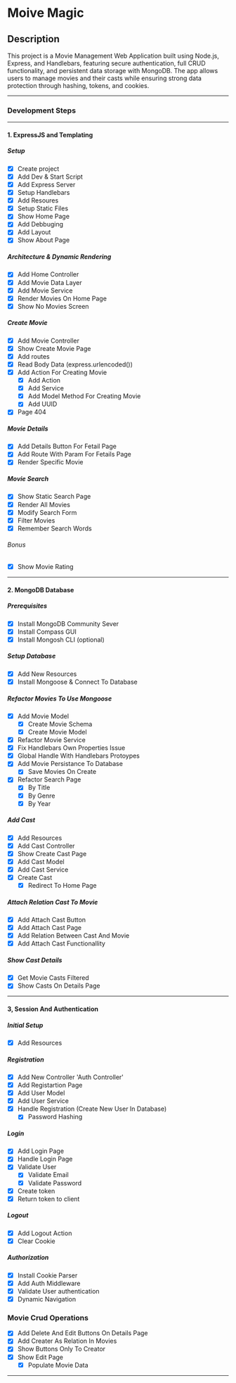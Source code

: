 # Moive Magic

## Description

This project is a Movie Management Web Application built using Node.js, Express, and Handlebars, featuring secure authentication, full CRUD functionality, and persistent data storage with MongoDB. The app allows users to manage movies and their casts while ensuring strong data protection through hashing, tokens, and cookies.

---

### Development Steps

---

#### 1. ExpressJS and Templating

##### Setup

- [x] Create project
- [x] Add Dev & Start Script
- [x] Add Express Server
- [x] Setup Handlebars
- [x] Add Resoures
- [x] Setup Static Files
- [x] Show Home Page
- [x] Add Debbuging
- [x] Add Layout
- [x] Show About Page

##### Architecture & Dynamic Rendering

- [x] Add Home Controller
- [x] Add Movie Data Layer
- [x] Add Movie Service
- [x] Render Movies On Home Page
- [x] Show No Movies Screen

##### Create Movie

- [x] Add Movie Controller
- [x] Show Create Movie Page
- [x] Add routes
- [x] Read Body Data (express.urlencoded())
- [x] Add Action For Creating Movie
  - [x] Add Action
  - [x] Add Service
  - [x] Add Model Method For Creating Movie
  - [x] Add UUID
- [x] Page 404

##### Movie Details

- [x] Add Details Button For Fetail Page
- [x] Add Route With Param For Fetails Page
- [x] Render Specific Movie

##### Movie Search

- [x] Show Static Search Page
- [x] Render All Movies
- [x] Modify Search Form
- [x] Filter Movies
- [x] Remember Search Words

###### Bonus

- [x] Show Movie Rating

---

#### 2. MongoDB Database

##### Prerequisites

- [x] Install MongoDB Community Sever
- [x] Install Compass GUI
- [x] Install Mongosh CLI (optional)

##### Setup Database

- [x] Add New Resources
- [x] Install Mongoose & Connect To Database

##### Refactor Movies To Use Mongoose

- [x] Add Movie Model
  - [x] Create Movie Schema
  - [x] Create Movie Model
- [x] Refactor Movie Service
- [x] Fix Handlebars Own Properties Issue
- [x] Global Handle With Handlebars Protoypes
- [x] Add Movie Persistance To Database
  - [x] Save Movies On Create
- [x] Refactor Search Page
  - [x] By Title
  - [x] By Genre
  - [x] By Year

##### Add Cast

- [x] Add Resources
- [x] Add Cast Controller
- [x] Show Create Cast Page
- [x] Add Cast Model
- [x] Add Cast Service
- [x] Create Cast
  - [x] Redirect To Home Page

##### Attach Relation Cast To Movie

- [x] Add Attach Cast Button
- [x] Add Attach Cast Page
- [x] Add Relation Between Cast And Movie
- [x] Add Attach Cast Functionallity

##### Show Cast Details

- [x] Get Movie Casts Filtered
- [x] Show Casts On Details Page

---

#### 3, Session And Authentication

##### Initial Setup

- [x] Add Resources

##### Registration

- [x] Add New Controller 'Auth Controller'
- [x] Add Registartion Page
- [x] Add User Model
- [x] Add User Service
- [x] Handle Registration (Create New User In Database)
  - [x] Password Hashing

##### Login

- [x] Add Login Page
- [x] Handle Login Page
- [x] Validate User
  - [x] Validate Email
  - [x] Validate Password
- [x] Create token
- [x] Return token to client

##### Logout

- [x] Add Logout Action
- [x] Clear Cookie

##### Authorization

- [x] Install Cookie Parser
- [x] Add Auth Middleware
- [x] Validate User authentication
- [x] Dynamic Navigation

### Movie Crud Operations

- [x] Add Delete And Edit Buttons On Details Page
- [x] Add Creater As Relation In Movies
- [x] Show Buttons Only To Creator
- [x] Show Edit Page
  - [x] Populate Movie Data

---
